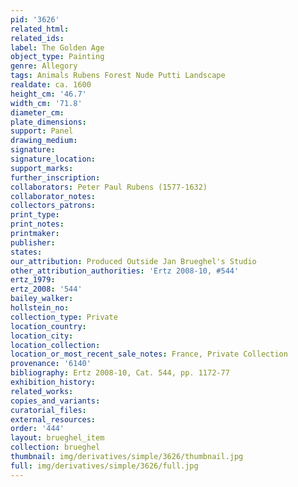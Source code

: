 ```yaml
---
pid: '3626'
related_html: 
related_ids: 
label: The Golden Age
object_type: Painting
genre: Allegory
tags: Animals Rubens Forest Nude Putti Landscape
realdate: ca. 1600
height_cm: '46.7'
width_cm: '71.8'
diameter_cm: 
plate_dimensions: 
support: Panel
drawing_medium: 
signature: 
signature_location: 
support_marks: 
further_inscription: 
collaborators: Peter Paul Rubens (1577-1632)
collaborator_notes: 
collectors_patrons: 
print_type: 
print_notes: 
printmaker: 
publisher: 
states: 
our_attribution: Produced Outside Jan Brueghel's Studio
other_attribution_authorities: 'Ertz 2008-10, #544'
ertz_1979: 
ertz_2008: '544'
bailey_walker: 
hollstein_no: 
collection_type: Private
location_country: 
location_city: 
location_collection: 
location_or_most_recent_sale_notes: France, Private Collection
provenance: '6140'
bibliography: Ertz 2008-10, Cat. 544, pp. 1172-77
exhibition_history: 
related_works: 
copies_and_variants: 
curatorial_files: 
external_resources: 
order: '444'
layout: brueghel_item
collection: brueghel
thumbnail: img/derivatives/simple/3626/thumbnail.jpg
full: img/derivatives/simple/3626/full.jpg
---
```

